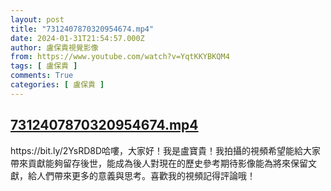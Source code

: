 ```yaml
---
layout: post
title: "7312407870320954674.mp4"
date: 2024-01-31T21:54:57.000Z
author: 盧保貴視覺影像
from: https://www.youtube.com/watch?v=YqtKKYBKQM4
tags: [ 盧保貴 ]
comments: True
categories: [ 盧保貴 ]
---
```

<!--1706738097000-->
[7312407870320954674.mp4](https://www.youtube.com/watch?v=YqtKKYBKQM4)
------

<div>
https://bit.ly/2YsRD8D哈嘍，大家好！我是盧寶貴！我拍攝的視頻希望能給大家帶來貢獻能夠留存後世，能成為後人對現在的歷史參考期待影像能為將來保留文獻，給人們帶來更多的意義與思考。喜歡我的視頻記得評論哦！
</div>
